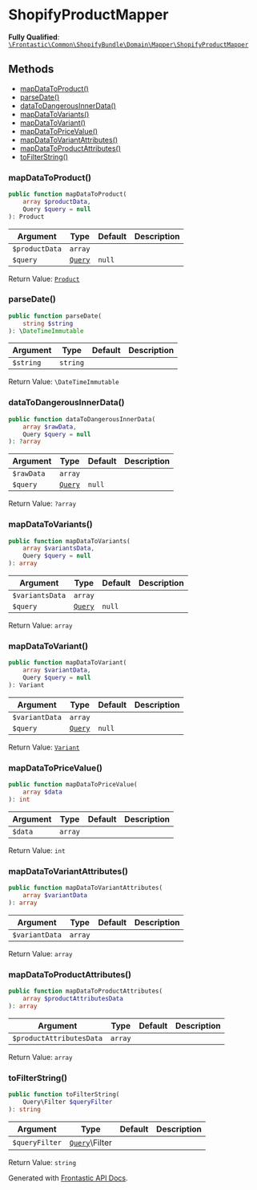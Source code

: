 #  ShopifyProductMapper

**Fully Qualified**: [`\Frontastic\Common\ShopifyBundle\Domain\Mapper\ShopifyProductMapper`](../../../../../src/php/ShopifyBundle/Domain/Mapper/ShopifyProductMapper.php)

## Methods

* [mapDataToProduct()](#mapdatatoproduct)
* [parseDate()](#parsedate)
* [dataToDangerousInnerData()](#datatodangerousinnerdata)
* [mapDataToVariants()](#mapdatatovariants)
* [mapDataToVariant()](#mapdatatovariant)
* [mapDataToPriceValue()](#mapdatatopricevalue)
* [mapDataToVariantAttributes()](#mapdatatovariantattributes)
* [mapDataToProductAttributes()](#mapdatatoproductattributes)
* [toFilterString()](#tofilterstring)

### mapDataToProduct()

```php
public function mapDataToProduct(
    array $productData,
    Query $query = null
): Product
```

Argument|Type|Default|Description
--------|----|-------|-----------
`$productData`|`array`||
`$query`|[`Query`](../../../ProductApiBundle/Domain/ProductApi/Query.md)|`null`|

Return Value: [`Product`](../../../ProductApiBundle/Domain/Product.md)

### parseDate()

```php
public function parseDate(
    string $string
): \DateTimeImmutable
```

Argument|Type|Default|Description
--------|----|-------|-----------
`$string`|`string`||

Return Value: `\DateTimeImmutable`

### dataToDangerousInnerData()

```php
public function dataToDangerousInnerData(
    array $rawData,
    Query $query = null
): ?array
```

Argument|Type|Default|Description
--------|----|-------|-----------
`$rawData`|`array`||
`$query`|[`Query`](../../../ProductApiBundle/Domain/ProductApi/Query.md)|`null`|

Return Value: `?array`

### mapDataToVariants()

```php
public function mapDataToVariants(
    array $variantsData,
    Query $query = null
): array
```

Argument|Type|Default|Description
--------|----|-------|-----------
`$variantsData`|`array`||
`$query`|[`Query`](../../../ProductApiBundle/Domain/ProductApi/Query.md)|`null`|

Return Value: `array`

### mapDataToVariant()

```php
public function mapDataToVariant(
    array $variantData,
    Query $query = null
): Variant
```

Argument|Type|Default|Description
--------|----|-------|-----------
`$variantData`|`array`||
`$query`|[`Query`](../../../ProductApiBundle/Domain/ProductApi/Query.md)|`null`|

Return Value: [`Variant`](../../../ProductApiBundle/Domain/Variant.md)

### mapDataToPriceValue()

```php
public function mapDataToPriceValue(
    array $data
): int
```

Argument|Type|Default|Description
--------|----|-------|-----------
`$data`|`array`||

Return Value: `int`

### mapDataToVariantAttributes()

```php
public function mapDataToVariantAttributes(
    array $variantData
): array
```

Argument|Type|Default|Description
--------|----|-------|-----------
`$variantData`|`array`||

Return Value: `array`

### mapDataToProductAttributes()

```php
public function mapDataToProductAttributes(
    array $productAttributesData
): array
```

Argument|Type|Default|Description
--------|----|-------|-----------
`$productAttributesData`|`array`||

Return Value: `array`

### toFilterString()

```php
public function toFilterString(
    Query\Filter $queryFilter
): string
```

Argument|Type|Default|Description
--------|----|-------|-----------
`$queryFilter`|[`Query`](../../../ProductApiBundle/Domain/ProductApi/Query.md)\Filter||

Return Value: `string`

Generated with [Frontastic API Docs](https://github.com/FrontasticGmbH/apidocs).
